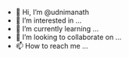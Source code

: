 - 👋 Hi, I’m @udnimanath
- 👀 I’m interested in ...
- 🌱 I’m currently learning ...
- 💞️ I’m looking to collaborate on ...
- 📫 How to reach me ...

<!---
udnimanath/udnimanath is a ✨ special ✨ repository because its `README.md` (this file) appears on your GitHub profile.
You can click the Preview link to take a look at your changes.
--->
